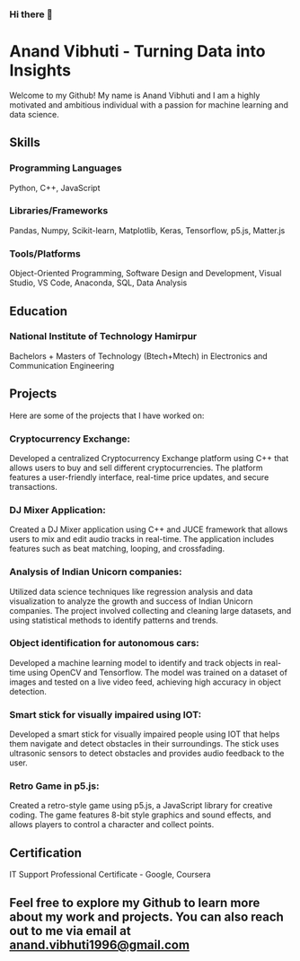 ### Hi there 👋

# Anand Vibhuti -  Turning Data into Insights 
Welcome to my Github! My name is Anand Vibhuti and I am a highly motivated and ambitious individual with a passion for machine learning and data science. 

## Skills
### Programming Languages
 Python, C++, JavaScript
### Libraries/Frameworks
Pandas, Numpy, Scikit-learn, Matplotlib, Keras, Tensorflow, p5.js, Matter.js
### Tools/Platforms
Object-Oriented Programming, Software Design and Development, Visual Studio, VS Code, Anaconda, SQL, Data Analysis
## Education
### National Institute of Technology Hamirpur
Bachelors + Masters of Technology (Btech+Mtech) in Electronics and Communication Engineering 
## Projects
Here are some of the projects that I have worked on:

### Cryptocurrency Exchange:
Developed a centralized Cryptocurrency Exchange platform using C++ that allows users to buy and sell different cryptocurrencies. The platform features a user-friendly interface, real-time price updates, and secure transactions.
### DJ Mixer Application:
Created a DJ Mixer application using C++ and JUCE framework that allows users to mix and edit audio tracks in real-time. The application includes features such as beat matching, looping, and crossfading.
### Analysis of Indian Unicorn companies:
Utilized data science techniques like regression analysis and data visualization to analyze the growth and success of Indian Unicorn companies. The project involved collecting and cleaning large datasets, and using statistical methods to identify patterns and trends.
### Object identification for autonomous cars:
Developed a machine learning model to identify and track objects in real-time using OpenCV and Tensorflow. The model was trained on a dataset of images and tested on a live video feed, achieving high accuracy in object detection.
### Smart stick for visually impaired using IOT:
Developed a smart stick for visually impaired people using IOT that helps them navigate and detect obstacles in their surroundings. The stick uses ultrasonic sensors to detect obstacles and provides audio feedback to the user.
### Retro Game in p5.js:
Created a retro-style game using p5.js, a JavaScript library for creative coding. The game features 8-bit style graphics and sound effects, and allows players to control a character and collect points.
## Certification
IT Support Professional Certificate - Google, Coursera
## Feel free to explore my Github to learn more about my work and projects. You can also reach out to me via email at anand.vibhuti1996@gmail.com 
